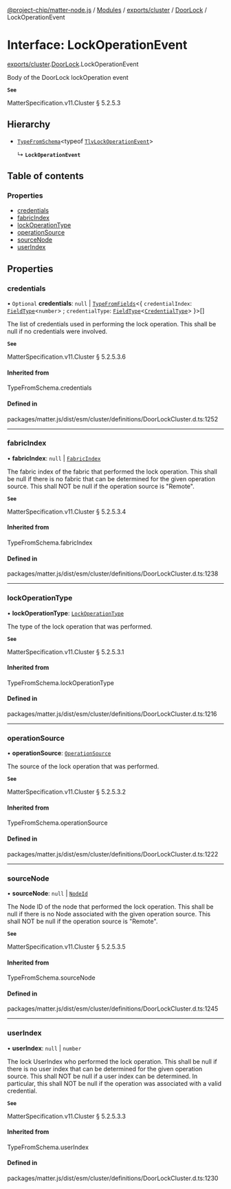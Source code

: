 [@project-chip/matter-node.js](../README.md) / [Modules](../modules.md) / [exports/cluster](../modules/exports_cluster.md) / [DoorLock](../modules/exports_cluster.DoorLock.md) / LockOperationEvent

# Interface: LockOperationEvent

[exports/cluster](../modules/exports_cluster.md).[DoorLock](../modules/exports_cluster.DoorLock.md).LockOperationEvent

Body of the DoorLock lockOperation event

**`See`**

MatterSpecification.v11.Cluster § 5.2.5.3

## Hierarchy

- [`TypeFromSchema`](../modules/exports_tlv.md#typefromschema)\<typeof [`TlvLockOperationEvent`](../modules/exports_cluster.DoorLock.md#tlvlockoperationevent)\>

  ↳ **`LockOperationEvent`**

## Table of contents

### Properties

- [credentials](exports_cluster.DoorLock.LockOperationEvent.md#credentials)
- [fabricIndex](exports_cluster.DoorLock.LockOperationEvent.md#fabricindex)
- [lockOperationType](exports_cluster.DoorLock.LockOperationEvent.md#lockoperationtype)
- [operationSource](exports_cluster.DoorLock.LockOperationEvent.md#operationsource)
- [sourceNode](exports_cluster.DoorLock.LockOperationEvent.md#sourcenode)
- [userIndex](exports_cluster.DoorLock.LockOperationEvent.md#userindex)

## Properties

### credentials

• `Optional` **credentials**: ``null`` \| [`TypeFromFields`](../modules/exports_tlv.md#typefromfields)\<\{ `credentialIndex`: [`FieldType`](exports_tlv.FieldType.md)\<`number`\> ; `credentialType`: [`FieldType`](exports_tlv.FieldType.md)\<[`CredentialType`](../enums/exports_cluster.DoorLock.CredentialType.md)\>  }\>[]

The list of credentials used in performing the lock operation. This shall be null if no credentials were
involved.

**`See`**

MatterSpecification.v11.Cluster § 5.2.5.3.6

#### Inherited from

TypeFromSchema.credentials

#### Defined in

packages/matter.js/dist/esm/cluster/definitions/DoorLockCluster.d.ts:1252

___

### fabricIndex

• **fabricIndex**: ``null`` \| [`FabricIndex`](../modules/exports_datatype.md#fabricindex)

The fabric index of the fabric that performed the lock operation. This shall be null if there is no fabric
that can be determined for the given operation source. This shall NOT be null if the operation source is
"Remote".

**`See`**

MatterSpecification.v11.Cluster § 5.2.5.3.4

#### Inherited from

TypeFromSchema.fabricIndex

#### Defined in

packages/matter.js/dist/esm/cluster/definitions/DoorLockCluster.d.ts:1238

___

### lockOperationType

• **lockOperationType**: [`LockOperationType`](../enums/exports_cluster.DoorLock.LockOperationType.md)

The type of the lock operation that was performed.

**`See`**

MatterSpecification.v11.Cluster § 5.2.5.3.1

#### Inherited from

TypeFromSchema.lockOperationType

#### Defined in

packages/matter.js/dist/esm/cluster/definitions/DoorLockCluster.d.ts:1216

___

### operationSource

• **operationSource**: [`OperationSource`](../enums/exports_cluster.DoorLock.OperationSource.md)

The source of the lock operation that was performed.

**`See`**

MatterSpecification.v11.Cluster § 5.2.5.3.2

#### Inherited from

TypeFromSchema.operationSource

#### Defined in

packages/matter.js/dist/esm/cluster/definitions/DoorLockCluster.d.ts:1222

___

### sourceNode

• **sourceNode**: ``null`` \| [`NodeId`](../modules/exports_datatype.md#nodeid)

The Node ID of the node that performed the lock operation. This shall be null if there is no Node associated
with the given operation source. This shall NOT be null if the operation source is "Remote".

**`See`**

MatterSpecification.v11.Cluster § 5.2.5.3.5

#### Inherited from

TypeFromSchema.sourceNode

#### Defined in

packages/matter.js/dist/esm/cluster/definitions/DoorLockCluster.d.ts:1245

___

### userIndex

• **userIndex**: ``null`` \| `number`

The lock UserIndex who performed the lock operation. This shall be null if there is no user index that can
be determined for the given operation source. This shall NOT be null if a user index can be determined. In
particular, this shall NOT be null if the operation was associated with a valid credential.

**`See`**

MatterSpecification.v11.Cluster § 5.2.5.3.3

#### Inherited from

TypeFromSchema.userIndex

#### Defined in

packages/matter.js/dist/esm/cluster/definitions/DoorLockCluster.d.ts:1230
